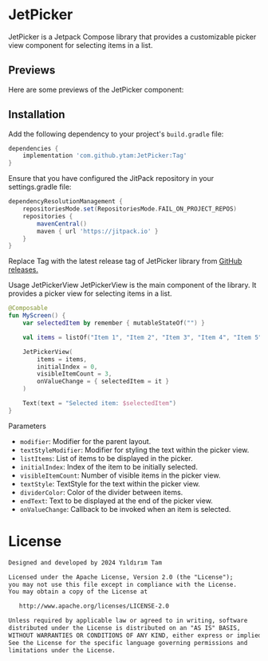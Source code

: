 # JetPicker

JetPicker is a Jetpack Compose library that provides a customizable picker view component for selecting items in a list.

## Previews
Here are some previews of the JetPicker component:

## Installation

Add the following dependency to your project's `build.gradle` file:

```groovy
dependencies {
    implementation 'com.github.ytam:JetPicker:Tag'
}
```
Ensure that you have configured the JitPack repository in your settings.gradle file:


```groovy
dependencyResolutionManagement {
    repositoriesMode.set(RepositoriesMode.FAIL_ON_PROJECT_REPOS)
    repositories {
        mavenCentral()
        maven { url 'https://jitpack.io' }
    }
}
```

Replace Tag with the latest release tag of JetPicker library from [GitHub releases.](https://github.com/ytam/JetPicker/releases)


Usage
JetPickerView
JetPickerView is the main component of the library. It provides a picker view for selecting items in a list.


```kotlin
@Composable
fun MyScreen() {
    var selectedItem by remember { mutableStateOf("") }

    val items = listOf("Item 1", "Item 2", "Item 3", "Item 4", "Item 5")

    JetPickerView(
        items = items,
        initialIndex = 0,
        visibleItemCount = 3,
        onValueChange = { selectedItem = it }
    )

    Text(text = "Selected item: $selectedItem")
}
```

Parameters
 + `modifier`: Modifier for the parent layout.
 + `textStyleModifier`: Modifier for styling the text within the picker view.
 + `listItems`: List of items to be displayed in the picker.
 + `initialIndex`: Index of the item to be initially selected.
 + `visibleItemCount`: Number of visible items in the picker view.
 + `textStyle`: TextStyle for the text within the picker view.
 + `dividerColor`: Color of the divider between items.
 + `endText`: Text to be displayed at the end of the picker view.
 + `onValueChange`: Callback to be invoked when an item is selected.

# License
```xml
Designed and developed by 2024 Yıldırım Tam

Licensed under the Apache License, Version 2.0 (the "License");
you may not use this file except in compliance with the License.
You may obtain a copy of the License at

   http://www.apache.org/licenses/LICENSE-2.0

Unless required by applicable law or agreed to in writing, software
distributed under the License is distributed on an "AS IS" BASIS,
WITHOUT WARRANTIES OR CONDITIONS OF ANY KIND, either express or implied.
See the License for the specific language governing permissions and
limitations under the License.
```
